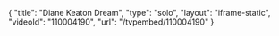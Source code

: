 {
    "title": "Diane Keaton Dream",
    "type": "solo",
    "layout": "iframe-static",
    "videoId": "110004190",
    "url": "\/tvpembed\/110004190"
}
